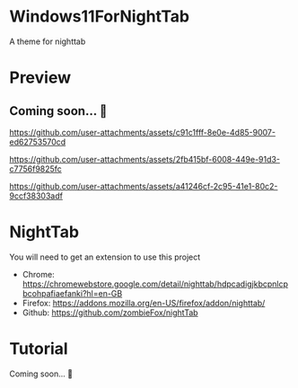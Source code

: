 # Windows11ForNightTab
A theme for nighttab

# Preview
## Coming soon... 👀
https://github.com/user-attachments/assets/c91c1fff-8e0e-4d85-9007-ed62753570cd

https://github.com/user-attachments/assets/2fb415bf-6008-449e-91d3-c7756f9825fc

https://github.com/user-attachments/assets/a41246cf-2c95-41e1-80c2-9ccf38303adf

# NightTab
You will need to get an extension to use this project
- Chrome: https://chromewebstore.google.com/detail/nighttab/hdpcadigjkbcpnlcpbcohpafiaefanki?hl=en-GB
- Firefox: https://addons.mozilla.org/en-US/firefox/addon/nighttab/
- Github: https://github.com/zombieFox/nightTab

# Tutorial
Coming soon... 👀
